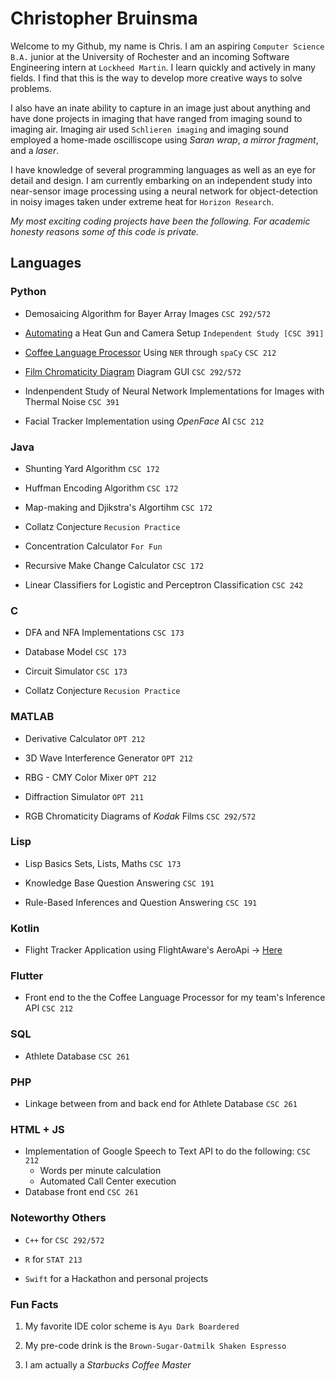 # Christopher Bruinsma 

Welcome to my Github, my name is Chris. I am an aspiring ```Computer Science B.A.``` junior at the University of Rochester and an incoming Software Engineering intern at ```Lockheed Martin```.  I learn quickly and actively in many fields. I find that this is the way to develop more creative ways to solve problems. 

I also have an inate ability to capture in an image just about anything and have done projects in imaging that have ranged from imaging sound to imaging air. Imaging air used ```Schlieren imaging``` and imaging sound employed a home-made oscilliscope using *Saran wrap*, *a mirror fragment*, and a *laser*. 

I have knowledge of several programming languages as well as an eye for detail and design. 
I am currently embarking on an independent study into near-sensor image processing using a neural network for object-detection in noisy images taken under extreme heat for ```Horizon Research```.

*My most exciting coding projects have been the following.* 
*For academic honesty reasons some of this code is private.*

## Languages 


### Python

- Demosaicing Algorithm for Bayer Array Images ```CSC 292/572```

- [Automating](https://github.com/horizon-research/Overcoming-NSP-Noise.git) a Heat Gun and Camera Setup ```Independent Study [CSC 391]``` 

- [Coffee Language Processor](https://huggingface.co/cbruinsm/en_Coff_Ev1) Using ```NER``` through ```spaCy``` ```CSC 212``` 

- [Film Chromaticity Diagram](https://github.com/KodakC41/KodakC41/files/10181900/CbruinsmWriteUp.pdf)
Diagram GUI ```CSC 292/572```

- Indenpendent Study of Neural Network Implementations for Images with Thermal Noise ```CSC 391```

- Facial Tracker Implementation using *OpenFace* AI ```CSC 212```


### Java

- Shunting Yard Algorithm ```CSC 172```

- Huffman Encoding Algorithm ```CSC 172```

- Map-making and Djikstra's Algortihm ```CSC 172```

- Collatz Conjecture ```Recusion Practice```

- Concentration Calculator ```For Fun```

- Recursive Make Change Calculator ```CSC 172```

- Linear Classifiers for Logistic and Perceptron Classification ```CSC 242```



### C

- DFA and NFA Implementations ```CSC 173```

- Database Model ```CSC 173```

- Circuit Simulator ```CSC 173```

- Collatz Conjecture ```Recusion Practice```


### MATLAB

- Derivative Calculator ```OPT 212```

- 3D Wave Interference Generator ```OPT 212```

- RBG - CMY Color Mixer ```OPT 212```

- Diffraction Simulator ```OPT 211```

- RGB Chromaticity Diagrams of *Kodak* Films ```CSC 292/572```


### Lisp

- Lisp Basics Sets, Lists, Maths ```CSC 173```

- Knowledge Base Question Answering ```CSC 191```

- Rule-Based Inferences and Question Answering ```CSC 191```


### Kotlin

- Flight Tracker Application using FlightAware's AeroApi -> [Here](https://github.com/KodakC41/Tail-Wind-Public.git)

### Flutter 

- Front end to the the Coffee Language Processor for my team's Inference API ```CSC 212```


### SQL 

- Athlete Database ```CSC 261```

### PHP 

- Linkage between from and back end for Athlete Database ```CSC 261```


### HTML + JS

- Implementation of Google Speech to Text API to do the following: ```CSC 212```
  - Words per minute calculation
  - Automated Call Center execution
- Database front end ```CSC 261```

### Noteworthy Others  
- ```C++``` for ```CSC 292/572```

- ```R``` for ```STAT 213``` 

- ```Swift``` for a Hackathon and personal projects

### Fun Facts
1. My favorite IDE color scheme is ```Ayu Dark Boardered```

2. My pre-code drink is the ```Brown-Sugar-Oatmilk Shaken Espresso```

3. I am actually a *Starbucks Coffee Master*

